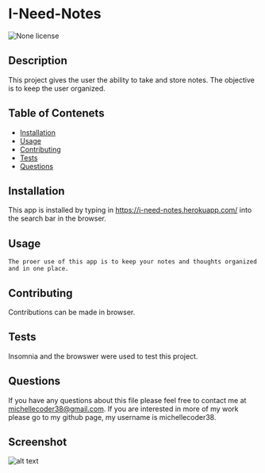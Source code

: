 # I-Need-Notes
![None license](https://img.shields.io/badge/license-None-Red.svg)
## Description
This project gives the user the ability to take and store notes. The objective is to keep the user organized.
## Table of Contenets

* [Installation](#installation)
* [Usage](#usage)
* [Contributing](#contributing)
* [Tests](#tests)
* [Questions](#questions)

## Installation
  This app is installed by typing in https://i-need-notes.herokuapp.com/ into the search bar in the browser.

  ## Usage
    The proer use of this app is to keep your notes and thoughts organized and in one place.


 

## Contributing
Contributions can be made in browser.

## Tests
  Insomnia and the browswer were used to test this project.

  ## Questions

  If you have any questions about this file please feel free to contact me at michellecoder38@gmail.com.
  If you are interested in more of my work please go to my github page, my username is michellecoder38.

## Screenshot

![alt text](http:///pictures/Notes-pic.png)


